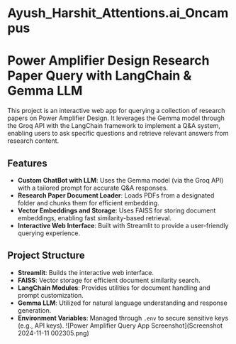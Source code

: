 # Ayush_Harshit_Attentions.ai_Oncampus
# Power Amplifier Design Research Paper Query with LangChain & Gemma LLM

This project is an interactive web app for querying a collection of research papers on Power Amplifier Design. It leverages the Gemma model through the Groq API with the LangChain framework to implement a Q&A system, enabling users to ask specific questions and retrieve relevant answers from research content.

## Features

- **Custom ChatBot with LLM**: Uses the Gemma model (via the Groq API) with a tailored prompt for accurate Q&A responses.
- **Research Paper Document Loader**: Loads PDFs from a designated folder and chunks them for efficient embedding.
- **Vector Embeddings and Storage**: Uses FAISS for storing document embeddings, enabling fast similarity-based retrieval.
- **Interactive Web Interface**: Built with Streamlit to provide a user-friendly querying experience.

## Project Structure

- **Streamlit**: Builds the interactive web interface.
- **FAISS**: Vector storage for efficient document similarity search.
- **LangChain Modules**: Provides utilities for document handling and prompt customization.
- **Gemma LLM**: Utilized for natural language understanding and response generation.
- **Environment Variables**: Managed through `.env` to secure sensitive keys (e.g., API keys).
![Power Amplifier Query App Screenshot](Screenshot 2024-11-11 002305.png)
